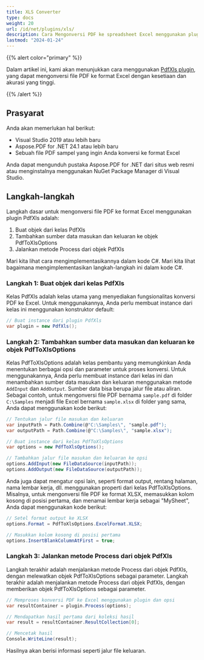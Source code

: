 ```yaml
---
title: XLS Converter
type: docs
weight: 20
url: /id/net/plugins/xls/
description: Cara Mengonversi PDF ke spreadsheet Excel menggunakan plugin Aspose.Pdf
lastmod: "2024-01-24"
---
```


{{% alert color="primary" %}}

Dalam artikel ini, kami akan menunjukkan cara menggunakan [PdfXls plugin](https://products.aspose.org/pdf/net/xls-converter/), yang dapat mengonversi file PDF ke format Excel dengan kesetiaan dan akurasi yang tinggi.

{{% /alert %}}

## Prasyarat

Anda akan memerlukan hal berikut:

* Visual Studio 2019 atau lebih baru
* Aspose.PDF for .NET 24.1 atau lebih baru
* Sebuah file PDF sampel yang ingin Anda konversi ke format Excel

Anda dapat mengunduh pustaka Aspose.PDF for .NET dari situs web resmi atau menginstalnya menggunakan NuGet Package Manager di Visual Studio.

## Langkah-langkah

Langkah dasar untuk mengonversi file PDF ke format Excel menggunakan plugin PdfXls adalah:

1. Buat objek dari kelas PdfXls
1. Tambahkan sumber data masukan dan keluaran ke objek PdfToXlsOptions
1. Jalankan metode Process dari objek PdfXls

Mari kita lihat cara mengimplementasikannya dalam kode C#.
Mari kita lihat bagaimana mengimplementasikan langkah-langkah ini dalam kode C#.

### Langkah 1: Buat objek dari kelas PdfXls

Kelas PdfXls adalah kelas utama yang menyediakan fungsionalitas konversi PDF ke Excel. Untuk menggunakannya, Anda perlu membuat instance dari kelas ini menggunakan konstruktor default:

```csharp
// Buat instance dari plugin PdfXls
var plugin = new PdfXls();
```

### Langkah 2: Tambahkan sumber data masukan dan keluaran ke objek PdfToXlsOptions

Kelas PdfToXlsOptions adalah kelas pembantu yang memungkinkan Anda menentukan berbagai opsi dan parameter untuk proses konversi. Untuk menggunakannya, Anda perlu membuat instance dari kelas ini dan menambahkan sumber data masukan dan keluaran menggunakan metode `AddInput` dan `AddOutput`. Sumber data bisa berupa jalur file atau aliran. Sebagai contoh, untuk mengonversi file PDF bernama `sample.pdf` di folder `C:\Samples` menjadi file Excel bernama `sample.xlsx` di folder yang sama, Anda dapat menggunakan kode berikut:

```csharp
// Tentukan jalur file masukan dan keluaran
var inputPath = Path.Combine(@"C:\Samples\", "sample.pdf");
var outputPath = Path.Combine(@"C:\Samples\", "sample.xlsx");

// Buat instance dari kelas PdfToXlsOptions
var options = new PdfToXlsOptions();

// Tambahkan jalur file masukan dan keluaran ke opsi
options.AddInput(new FileDataSource(inputPath));
options.AddOutput(new FileDataSource(outputPath));
```
Anda juga dapat mengatur opsi lain, seperti format output, rentang halaman, nama lembar kerja, dll. menggunakan properti dari kelas PdfToXlsOptions. Misalnya, untuk mengonversi file PDF ke format XLSX, memasukkan kolom kosong di posisi pertama, dan menamai lembar kerja sebagai "MySheet", Anda dapat menggunakan kode berikut:

```csharp
// Setel format output ke XLSX
options.Format = PdfToXlsOptions.ExcelFormat.XLSX;

// Masukkan kolom kosong di posisi pertama
options.InsertBlankColumnAtFirst = true;
```

### Langkah 3: Jalankan metode Process dari objek PdfXls

Langkah terakhir adalah menjalankan metode Process dari objek PdfXls, dengan melewatkan objek PdfToXlsOptions sebagai parameter.
Langkah terakhir adalah menjalankan metode Process dari objek PdfXls, dengan memberikan objek PdfToXlsOptions sebagai parameter.

```csharp
// Memproses konversi PDF ke Excel menggunakan plugin dan opsi
var resultContainer = plugin.Process(options);

// Mendapatkan hasil pertama dari koleksi hasil
var result = resultContainer.ResultCollection[0];

// Mencetak hasil
Console.WriteLine(result);
```

Hasilnya akan berisi informasi seperti jalur file keluaran.

